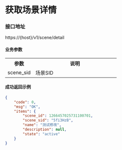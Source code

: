 # 获取场景详情

### 接口地址

https://{host}/v1/scene/detail

#### 业务参数
<table width="100%">
    <tr>
      <th width="25%">参数</th>
      <th>说明</th>
    </tr>
    <tr>
      <td>scene_sid</td>
      <td>场景SID</td>
    </tr>
</table>

#### 成功返回示例

```json
{
    "code": 0,
    "msg": "OK",
    "items": {
        "scene_id": 1266457025731100701,
        "scene_sid": "5fi3HzB",
        "name": "测试修改",
        "description": null,
        "state": "active"
    }
}
```
